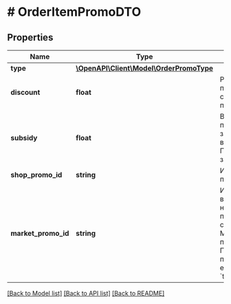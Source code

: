 # # OrderItemPromoDTO

## Properties

Name | Type | Description | Notes
------------ | ------------- | ------------- | -------------
**type** | [**\OpenAPI\Client\Model\OrderPromoType**](OrderPromoType.md) |  |
**discount** | **float** | Размер пользовательской скидки в валюте покупателя. | [optional]
**subsidy** | **float** | Вознаграждение партнеру от Маркета за товар, проданный в рамках акции.  Передается в валюте заказа. | [optional]
**shop_promo_id** | **string** | Идентификатор акции поставщика. | [optional]
**market_promo_id** | **string** | Идентификатор акции в рамках соглашения на оказание услуг по продвижению сервиса между Маркетом и партнером.  Параметр передается, только если параметр &#x60;type&#x3D;MARKET_DEAL&#x60;. | [optional]

[[Back to Model list]](../../README.md#models) [[Back to API list]](../../README.md#endpoints) [[Back to README]](../../README.md)
